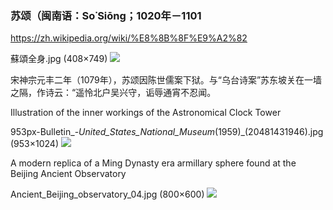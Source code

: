 ### 苏颂（闽南语：So͘ Siōng；1020年－1101
https://zh.wikipedia.org/wiki/%E8%8B%8F%E9%A2%82

蘇頌全身.jpg (408×749)
<img src="https://upload.wikimedia.org/wikipedia/commons/a/ab/%E8%98%87%E9%A0%8C%E5%85%A8%E8%BA%AB.jpg">

宋神宗元丰二年（1079年），苏颂因陈世儒案下狱。与“乌台诗案”苏东坡关在一墙之隔，作诗云：“遥怜北户吴兴守，诟辱通宵不忍闻。

Illustration of the inner workings of the Astronomical Clock Tower

953px-Bulletin_-_United_States_National_Museum_(1959)_(20481431946).jpg (953×1024)
<img src="https://upload.wikimedia.org/wikipedia/commons/thumb/3/37/Bulletin_-_United_States_National_Museum_%281959%29_%2820481431946%29.jpg/953px-Bulletin_-_United_States_National_Museum_%281959%29_%2820481431946%29.jpg">

A modern replica of a Ming Dynasty era armillary sphere found at the Beijing Ancient Observatory

Ancient_Beijing_observatory_04.jpg (800×600)
<img src="https://upload.wikimedia.org/wikipedia/commons/b/b1/Ancient_Beijing_observatory_04.jpg">

